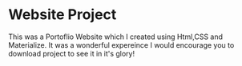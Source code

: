 # Website Project
 This was a Portoflio Website which I created using Html,CSS and Materialize. It was a wonderful expereince I would encourage you to download project to see it in it's glory!
